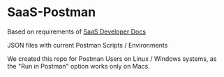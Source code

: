 # SaaS-Postman
Based on requirements of [SaaS Developer Docs](http://developer-cloud.forgerock.com)

JSON files with current Postman Scripts / Environments

We created this repo for Postman Users on Linux / Windows systems, as the "Run in Postman" option works only on Macs. 
